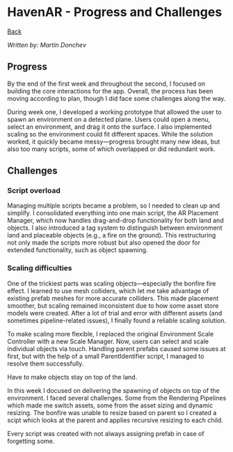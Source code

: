 # HavenAR - Progress and Challenges

[Back](../README.md)

_Written by: Martin Donchev_

## Progress

By the end of the first week and throughout the second, I focused on building the core interactions for the app. Overall, the process has been moving according to plan, though I did face some challenges along the way.

During week one, I developed a working prototype that allowed the user to spawn an environment on a detected plane. Users could open a menu, select an environment, and drag it onto the surface. I also implemented scaling so the environment could fit different spaces. While the solution worked, it quickly became messy—progress brought many new ideas, but also too many scripts, some of which overlapped or did redundant work.

## Challenges

### Script overload
Managing multiple scripts became a problem, so I needed to clean up and simplify. I consolidated everything into one main script, the AR Placement Manager, which now handles drag-and-drop functionality for both land and objects. I also introduced a tag system to distinguish between environment land and placeable objects (e.g., a fire on the ground). This restructuring not only made the scripts more robust but also opened the door for extended functionality, such as object spawning.

### Scaling difficulties
One of the trickiest parts was scaling objects—especially the bonfire fire effect. I learned to use mesh colliders, which let me take advantage of existing prefab meshes for more accurate colliders. This made placement smoother, but scaling remained inconsistent due to how some asset store models were created. After a lot of trial and error with different assets (and sometimes pipeline-related issues), I finally found a reliable scaling solution.

To make scaling more flexible, I replaced the original Environment Scale Controller with a new Scale Manager. Now, users can select and scale individual objects via touch. Handling parent prefabs caused some issues at first, but with the help of a small ParentIdentifier script, I managed to resolve them successfully.

Have to make objects stay on top of the land.

In this week I docused on delivering the spawning of objects on top of the environment. I faced several challenges. Some from the Rendering Pipelines which made me switch assets, some from the asset sizing and dynamic resizing. The bonfire was unable to resize based on parent so I created a scipt which looks at the parent and applies recursive resizing to each child.

Every script was created with not always assigning prefab in case of forgetting some.

